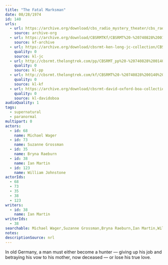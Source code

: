 ```yaml
---
title: "The Fatal Marksman"
date: 08/28/1974
id: 140
urls: 
  - url: https://archive.org/download/cbs_radio_mystery_theater/cbs_radio_mystery_theater-0101-0150.zip/cbs_radio_mystery_theater-0101-0150%2Fcbsrmt_0140_the_fatal_marksman.mp3
    source: archive-org
  - url: https://archive.org/download/CBSRMTKf/CBSRMT%20-%20740828%200140%20The%20Fatal%20Marksman_kf.mp3
    source: kf-archive
  - url: https://archive.org/download/cbsrmt-ken-long-jc-collection/CBSRMT - 740828 0140 Fatal Marksman vbr kb2_jc.mp3
    quality: 0
    source: kl-jc
  - url: http://cbsrmt.thelongtrek.com/pp/CBSRMT_pp%20-%20740828%200140%20The%20Fatal%20Marksman.mp3
    quality: 0
    source: kl-pp
  - url: http://cbsrmt.thelongtrek.com/kf/CBSRMT%20-%20740828%200140%20The%20Fatal%20Marksman_kf.mp3
    quality: 0
    source: kl-kf
  - url: https://archive.org/download/cbsrmt-david-oxford-boa-collection/CBSRMT-740828-0140-The-Fatal-Marksman-(64-44)_kf-{BoA}.mp3
    quality: 0
    source: kl-davidoboa
audioQuality: 1
tags: 
  - supernatural
  - paranormal
multipart: 0
actors:  
  - id: 68
    name: Michael Wager  
  - id: 73
    name: Suzanne Grossman  
  - id: 35
    name: Bryna Raeburn  
  - id: 38
    name: Ian Martin  
  - id: 123
    name: William Johnstone
actorIds:  
  - 68  
  - 73  
  - 35  
  - 38  
  - 123
writers:  
  - id: 38
    name: Ian Martin
writerIds:  
  - 38
searchable: Michael Wager,Suzanne Grossman,Bryna Raeburn,Ian Martin,William Johnstone Ian Martin
notes: 
descriptionSource: nrl
---
```

In old Germany, a man must either become a hunter — giving up his job and betraying his vow to his mother, now deceased — or lose his true love.